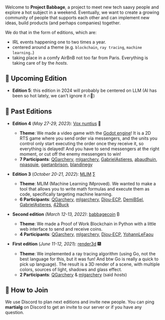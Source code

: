 Welcome to **Project Babbage**, a project to meet new tech saavy people and explore a hot subject in a weekend.
Eventually, we want to create a growing community of people that supports each other and can implement new ideas, build products (and perhaps companies) together.

We do that in the form of editions, which are:

- IRL events happening one to two times a year.
- centered around a theme (e.g. `blockchain`, `ray tracing`, `machine learning`..)
- taking place in a comfy AirBnB not too far from Paris. Everything is taking care of by the _hosts_.

## 📅 Upcoming Edition

- **Edition 5**: this edition in 2024 will probably be centered on LLM (AI has been so hot lately, we can't ignore it 🔥🤖)

## 🎉 Past Editions

- **Edition 4** (_May 27-29, 2023_): [Vox nuntius](https://github.com/ProjectBabbage/vox-nuntius) 📜

  - **Theme**: We made a video game with the [Godot engine](https://godotengine.org)! It is a 2D RTS game where you send order via messengers, and the units you control only start executing the order once they receive it, so everything is delayed! And you have to send messengers at the right moment, or cut off the enemy messengers to win!
  - **7 Participants**: [QGarchery](https://github.com/QGarchery), [mlgarchery](https://github.com/mlgarchery), [GabrielAstieres](https://github.com/GabrielAstieres), [abaudhuin](https://github.com/abaudhuin), [npasquie](https://github.com/npasquie), [gaetanbrison](https://github.com/gaetanbrison), [blandinegy](https://www.instagram.com/blandinegy/)

- **Edition 3** (_October 20-21, 2022_): [MLIM](https://github.com/ProjectBabbage/mlim) ∑

  - **Theme**: MLIM (Machine Learning IMproved). We wanted to make a tool that allows you to write math formulas and execute them as code, specifically targeting machine learning.
  - **6 Participants**: [QGarchery](https://github.com/QGarchery), [mlgarchery](https://github.com/mlgarchery), [Djou-ECP](https://github.com/Djou-ECP), [DemiBSel](https://github.com/DemiBSel), [GabrielAstieres](https://github.com/GabrielAstieres), [42Buck](https://github.com/42buck)

- **Second edition** _(March 12-13, 2022)_: [babbagecoin](https://github.com/ProjectBabbage/babbagecoin) ₿

  - **Theme**: We made a Proof of Work Blockchain in Python with a little web interface to send and receive coins.
  - **4 Participants**: [QGarchery](https://github.com/QGarchery), [mlgarchery](https://github.com/mlgarchery), [Djou-ECP](https://github.com/Djou-ECP), [YohannLeFaou](https://github.com/YohannLeFaou)

- **First edition** (_June 11-12, 2021_): [render3d](https://github.com/ProjectBabbage/render3d) 🎆
  - **Theme**: We implemented a ray tracing algorithm (using Go, not the best language for this, but it was fun! And btw Go is really a quick to pick up language). The result is a 3D render of a scene, with multiple colors, sources of light, shadows and glass effect.
  - **2 Participants**: [QGarchery](https://github.com/QGarchery) & [mlgarchery](https://github.com/mlgarchery) (said _hosts_)

## 👥 How to Join

We use Discord to plan next editions and invite new people. You can ping **martialg** on Discord to get an invite to our server or if you have any question.
